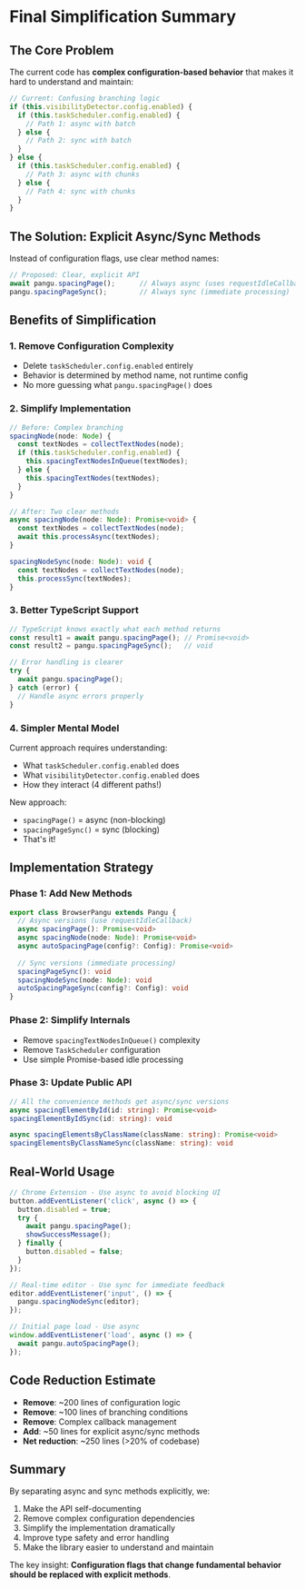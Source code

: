 # Final Simplification Summary

## The Core Problem

The current code has **complex configuration-based behavior** that makes it hard to understand and maintain:

```typescript
// Current: Confusing branching logic
if (this.visibilityDetector.config.enabled) {
  if (this.taskScheduler.config.enabled) {
    // Path 1: async with batch
  } else {
    // Path 2: sync with batch  
  }
} else {
  if (this.taskScheduler.config.enabled) {
    // Path 3: async with chunks
  } else {
    // Path 4: sync with chunks
  }
}
```

## The Solution: Explicit Async/Sync Methods

Instead of configuration flags, use clear method names:

```typescript
// Proposed: Clear, explicit API
await pangu.spacingPage();      // Always async (uses requestIdleCallback)
pangu.spacingPageSync();        // Always sync (immediate processing)
```

## Benefits of Simplification

### 1. **Remove Configuration Complexity**
- Delete `taskScheduler.config.enabled` entirely
- Behavior is determined by method name, not runtime config
- No more guessing what `pangu.spacingPage()` does

### 2. **Simplify Implementation**
```typescript
// Before: Complex branching
spacingNode(node: Node) {
  const textNodes = collectTextNodes(node);
  if (this.taskScheduler.config.enabled) {
    this.spacingTextNodesInQueue(textNodes);
  } else {
    this.spacingTextNodes(textNodes);
  }
}

// After: Two clear methods
async spacingNode(node: Node): Promise<void> {
  const textNodes = collectTextNodes(node);
  await this.processAsync(textNodes);
}

spacingNodeSync(node: Node): void {
  const textNodes = collectTextNodes(node);
  this.processSync(textNodes);
}
```

### 3. **Better TypeScript Support**
```typescript
// TypeScript knows exactly what each method returns
const result1 = await pangu.spacingPage(); // Promise<void>
const result2 = pangu.spacingPageSync();   // void

// Error handling is clearer
try {
  await pangu.spacingPage();
} catch (error) {
  // Handle async errors properly
}
```

### 4. **Simpler Mental Model**

Current approach requires understanding:
- What `taskScheduler.config.enabled` does
- What `visibilityDetector.config.enabled` does
- How they interact (4 different paths!)

New approach:
- `spacingPage()` = async (non-blocking)
- `spacingPageSync()` = sync (blocking)
- That's it!

## Implementation Strategy

### Phase 1: Add New Methods
```typescript
export class BrowserPangu extends Pangu {
  // Async versions (use requestIdleCallback)
  async spacingPage(): Promise<void>
  async spacingNode(node: Node): Promise<void>
  async autoSpacingPage(config?: Config): Promise<void>
  
  // Sync versions (immediate processing)
  spacingPageSync(): void
  spacingNodeSync(node: Node): void
  autoSpacingPageSync(config?: Config): void
}
```

### Phase 2: Simplify Internals
- Remove `spacingTextNodesInQueue()` complexity
- Remove `TaskScheduler` configuration
- Use simple Promise-based idle processing

### Phase 3: Update Public API
```typescript
// All the convenience methods get async/sync versions
async spacingElementById(id: string): Promise<void>
spacingElementByIdSync(id: string): void

async spacingElementsByClassName(className: string): Promise<void>
spacingElementsByClassNameSync(className: string): void
```

## Real-World Usage

```typescript
// Chrome Extension - Use async to avoid blocking UI
button.addEventListener('click', async () => {
  button.disabled = true;
  try {
    await pangu.spacingPage();
    showSuccessMessage();
  } finally {
    button.disabled = false;
  }
});

// Real-time editor - Use sync for immediate feedback
editor.addEventListener('input', () => {
  pangu.spacingNodeSync(editor);
});

// Initial page load - Use async
window.addEventListener('load', async () => {
  await pangu.autoSpacingPage();
});
```

## Code Reduction Estimate

- **Remove**: ~200 lines of configuration logic
- **Remove**: ~100 lines of branching conditions  
- **Remove**: Complex callback management
- **Add**: ~50 lines for explicit async/sync methods
- **Net reduction**: ~250 lines (>20% of codebase)

## Summary

By separating async and sync methods explicitly, we:
1. Make the API self-documenting
2. Remove complex configuration dependencies
3. Simplify the implementation dramatically
4. Improve type safety and error handling
5. Make the library easier to understand and maintain

The key insight: **Configuration flags that change fundamental behavior should be replaced with explicit methods**.